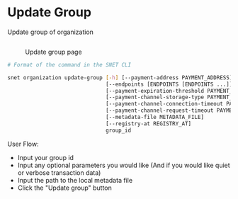 # Update Group

Update group of organization

<figure><img src="../../../.gitbook/assets/Screenshot 2024-08-16 at 8.39.37 PM.png" alt=""><figcaption><p>Update group page</p></figcaption></figure>

```bash
# Format of the command in the SNET CLI

snet organization update-group [-h] [--payment-address PAYMENT_ADDRESS]
                               [--endpoints [ENDPOINTS [ENDPOINTS ...]]]
                               [--payment-expiration-threshold PAYMENT_EXPIRATION_THRESHOLD]
                               [--payment-channel-storage-type PAYMENT_CHANNEL_STORAGE_TYPE]
                               [--payment-channel-connection-timeout PAYMENT_CHANNEL_CONNECTION_TIMEOUT]
                               [--payment-channel-request-timeout PAYMENT_CHANNEL_REQUEST_TIMEOUT]
                               [--metadata-file METADATA_FILE]
                               [--registry-at REGISTRY_AT]
                               group_id
```

User Flow:

* Input your group id
* Input any optional parameters you would like (And if you would like quiet or verbose transaction data)
* Input the path to the local metadata file
* Click the "Update group" button
